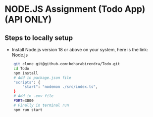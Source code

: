 # NODE.JS Assignment (Todo App) (API ONLY)
## Steps to locally setup

- Install Node.js version 18 or above on your system, here is the link:
[Node.js](https://nodejs.org/en)
```sh
    git clone git@github.com:boharabirendra/Todo.git
    cd Todo
    npm install
    # Add in package.json file
    "scripts": {
        "start": "nodemon ./src/index.ts",
    }
    # Add in .env file
    PORT=3000
    # Finally in terminal run
    npm run start
```
